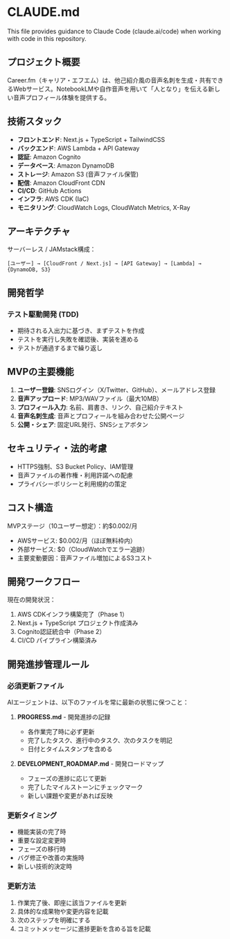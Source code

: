# CLAUDE.md

This file provides guidance to Claude Code (claude.ai/code) when working with code in this repository.

## プロジェクト概要

Career.fm（キャリア・エフエム）は、他己紹介風の音声名刺を生成・共有できるWebサービス。NotebookLMや自作音声を用いて「人となり」を伝える新しい音声プロフィール体験を提供する。

## 技術スタック

- **フロントエンド**: Next.js + TypeScript + TailwindCSS
- **バックエンド**: AWS Lambda + API Gateway
- **認証**: Amazon Cognito
- **データベース**: Amazon DynamoDB
- **ストレージ**: Amazon S3 (音声ファイル保管)
- **配信**: Amazon CloudFront CDN
- **CI/CD**: GitHub Actions
- **インフラ**: AWS CDK (IaC)
- **モニタリング**: CloudWatch Logs, CloudWatch Metrics, X-Ray

## アーキテクチャ

サーバーレス / JAMstack構成：
```
[ユーザー] → [CloudFront / Next.js] → [API Gateway] → [Lambda] → {DynamoDB, S3}
```

## 開発哲学

### テスト駆動開発 (TDD)
- 期待される入出力に基づき、まずテストを作成
- テストを実行し失敗を確認後、実装を進める
- テストが通過するまで繰り返し

## MVPの主要機能

1. **ユーザー登録**: SNSログイン（X/Twitter、GitHub）、メールアドレス登録
2. **音声アップロード**: MP3/WAVファイル（最大10MB）
3. **プロフィール入力**: 名前、肩書き、リンク、自己紹介テキスト
4. **音声名刺生成**: 音声とプロフィールを組み合わせた公開ページ
5. **公開・シェア**: 固定URL発行、SNSシェアボタン

## セキュリティ・法的考慮

- HTTPS強制、S3 Bucket Policy、IAM管理
- 音声ファイルの著作権・利用許諾への配慮
- プライバシーポリシーと利用規約の策定

## コスト構造

MVPステージ（10ユーザー想定）：約$0.002/月
- AWSサービス: $0.002/月（ほぼ無料枠内）
- 外部サービス: $0（CloudWatchでエラー追跡）
- 主要変動要因：音声ファイル増加によるS3コスト

## 開発ワークフロー

現在の開発状況：
1. AWS CDKインフラ構築完了（Phase 1）
2. Next.js + TypeScript プロジェクト作成済み
3. Cognito認証統合中（Phase 2）
4. CI/CD パイプライン構築済み

## 開発進捗管理ルール

### 必須更新ファイル
AIエージェントは、以下のファイルを常に最新の状態に保つこと：

1. **PROGRESS.md** - 開発進捗の記録
   - 各作業完了時に必ず更新
   - 完了したタスク、進行中のタスク、次のタスクを明記
   - 日付とタイムスタンプを含める

2. **DEVELOPMENT_ROADMAP.md** - 開発ロードマップ
   - フェーズの進捗に応じて更新
   - 完了したマイルストーンにチェックマーク
   - 新しい課題や変更があれば反映

### 更新タイミング
- 機能実装の完了時
- 重要な設定変更時
- フェーズの移行時
- バグ修正や改善の実施時
- 新しい技術的決定時

### 更新方法
1. 作業完了後、即座に該当ファイルを更新
2. 具体的な成果物や変更内容を記載
3. 次のステップを明確にする
4. コミットメッセージに進捗更新を含める旨を記載